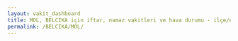 ```yaml
---
layout: vakit_dashboard
title: MOL, BELCIKA için iftar, namaz vakitleri ve hava durumu - ilçe/eyalet seç
permalink: /BELCIKA/MOL/
---
```


<script type="text/javascript">
  var GLOBAL_COUNTRY = 'BELCIKA';
  var GLOBAL_CITY = 'MOL';
  var GLOBAL_STATE = '';
  var lat = 72;
  var lon = 21;
</script>
